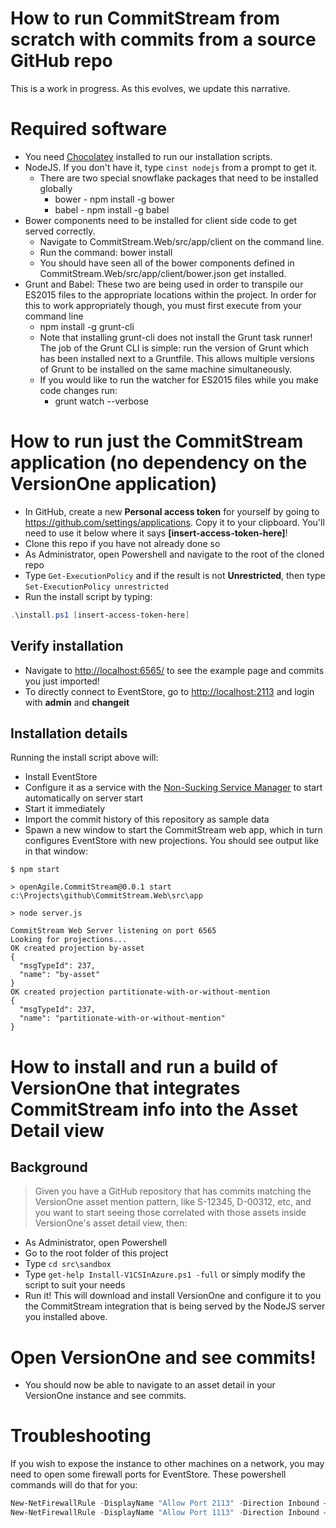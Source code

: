 # How to run CommitStream from scratch with commits from a source GitHub repo

This is a work in progress. As this evolves, we update this narrative.

# Required software

* You need [Chocolatey](http://chocolatey.org/) installed to run our installation scripts.
* NodeJS. If you don't have it, type `cinst nodejs` from a prompt to get it.
	* There are two special snowflake packages that need to be installed globally
		* bower - npm install -g bower 
		* babel - npm install -g babel
* Bower components need to be installed for client side code to get served correctly.
  * Navigate to CommitStream.Web/src/app/client on the command line.
  * Run the command: bower install
  * You should have seen all of the bower components defined in CommitStream.Web/src/app/client/bower.json get installed.
* Grunt and Babel: These two are being used in order to transpile our ES2015 files to the appropriate locations within the project. In order for this to work appropriately though, you must first execute from your command line
  * npm install -g grunt-cli
  * Note that installing grunt-cli does not install the Grunt task runner! The job of the Grunt CLI is simple: run the version of Grunt which has been installed next to a Gruntfile. This allows multiple versions of Grunt to be installed on the same machine simultaneously.
  * If you would like to run the watcher for ES2015 files while you make code changes run:
    * grunt watch --verbose

# How to run just the CommitStream application (no dependency on the VersionOne application)

* In GitHub, create a new **Personal access token** for yourself by going to https://github.com/settings/applications. Copy it to your clipboard. You'll need to use it below where it says **[insert-access-token-here]**!
* Clone this repo if you have not already done so
* As Administrator, open Powershell and navigate to the root of the cloned repo
* Type `Get-ExecutionPolicy` and if the result is not **Unrestricted**, then type `Set-ExecutionPolicy unrestricted`
* Run the install script by typing:
```powershell
.\install.ps1 [insert-access-token-here]
```
## Verify installation

* Navigate to [http://localhost:6565/](http://localhost:6565/) to see the example page and commits you just imported!
* To directly connect to EventStore, go to [http://localhost:2113](http://localhost:2113) and login with **admin** and **changeit**

## Installation details

Running the install script above will:

* Install EventStore
* Configure it as a service with the [Non-Sucking Service Manager](http://nssm.cc/) to start automatically on server start
* Start it immediately
* Import the commit history of this repository as sample data
* Spawn a new window to start the CommitStream web app, which in turn configures EventStore with new projections. You should see output like in that window:
```
$ npm start

> openAgile.CommitStream@0.0.1 start c:\Projects\github\CommitStream.Web\src\app

> node server.js

CommitStream Web Server listening on port 6565
Looking for projections...
OK created projection by-asset
{
  "msgTypeId": 237,
  "name": "by-asset"
}
OK created projection partitionate-with-or-without-mention
{
  "msgTypeId": 237,
  "name": "partitionate-with-or-without-mention"
}
```

# How to install and run a build of VersionOne that integrates CommitStream info into the Asset Detail view

## Background

> Given you have a GitHub repository that has commits matching the VersionOne asset mention pattern, like S-12345, D-00312, etc, and you want to start seeing those correlated with those assets inside VersionOne's asset detail view, then:

* As Administrator, open Powershell
* Go to the root folder of this project
* Type `cd src\sandbox`
* Type `get-help Install-V1CSInAzure.ps1 -full` or simply modify the script to suit your needs
* Run it! This will download and install VersionOne and configure it to you the CommitStream integration that is being served by the NodeJS server you installed above.

# Open VersionOne and see commits!

* You should now be able to navigate to an asset detail in your VersionOne instance and see commits.

# Troubleshooting

If you wish to expose the instance to other machines on a network, you may need to open some firewall ports for EventStore. These powershell commands will do that for you:

```powershell
New-NetFirewallRule -DisplayName "Allow Port 2113" -Direction Inbound –LocalPort 2113 -Protocol TCP -Action Allow
New-NetFirewallRule -DisplayName "Allow Port 1113" -Direction Inbound –LocalPort 1113 -Protocol TCP -Action Allow
```
